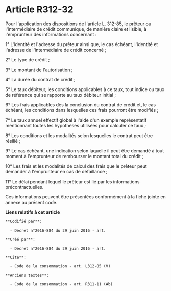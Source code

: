 # Article R312-32

Pour l'application des dispositions de l'article L. 312-85, le prêteur ou l'intermédiaire de crédit communique, de manière
claire et lisible, à l'emprunteur des informations concernant : 

1° L'identité et l'adresse du prêteur ainsi que, le cas échéant, l'identité et l'adresse de l'intermédiaire de crédit
concerné ; 

2° Le type de crédit ; 

3° Le montant de l'autorisation ; 

4° La durée du contrat de crédit ; 

5° Le taux débiteur, les conditions applicables à ce taux, tout indice ou taux de référence qui se rapporte au taux débiteur
initial ; 

6° Les frais applicables dès la conclusion du contrat de crédit et, le cas échéant, les conditions dans lesquelles ces frais
pourront être modifiés ; 

7° Le taux annuel effectif global à l'aide d'un exemple représentatif mentionnant toutes les hypothèses utilisées pour
calculer ce taux ; 

8° Les conditions et les modalités selon lesquelles le contrat peut être résilié ; 

9° Le cas échéant, une indication selon laquelle il peut être demandé à tout moment à l'emprunteur de rembourser le montant
total du crédit ; 

10° Les frais et les modalités de calcul des frais que le prêteur peut demander à l'emprunteur en cas de défaillance ; 

11° Le délai pendant lequel le prêteur est lié par les informations précontractuelles. 

Ces informations peuvent être présentées conformément à la fiche jointe en annexe au présent code.

**Liens relatifs à cet article**

	**Codifié par**:

	  - Décret n°2016-884 du 29 juin 2016 - art.

	**Créé par**:

	  - Décret n°2016-884 du 29 juin 2016 - art.

	**Cite**:

	  - Code de la consommation - art. L312-85 (V)

	**Anciens textes**:

	  - Code de la consommation - art. R311-11 (Ab)
